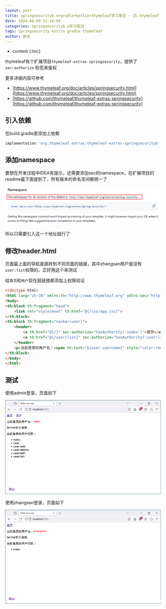 ```yaml
---
layout: post
title: springsecurity6.x+gradle+kotlin+thymeleaf学习笔记 - 15.thymeleaf-security标签用法
date: 2024-08-09 11:16:04
categories: springsecurity6.x学习笔记
tags: springsecurity kotlin gradle thymeleaf
author: 朋也
---
```


* content
{:toc}







thymeleaf有个扩展项目`thymeleaf-extras-springsecurity`，提供了 `sec:authorize` 标签来鉴权

更多详细内容可参考

- [https://www.thymeleaf.org/doc/articles/springsecurity.html](https://www.thymeleaf.org/doc/articles/springsecurity.html)
- [https://github.com/thymeleaf/thymeleaf-extras-springsecurity](https://github.com/thymeleaf/thymeleaf-extras-springsecurity)

## 引入依赖

在build.gradle里添加上依赖

```gradle
implementation 'org.thymeleaf.extras:thymeleaf-extras-springsecurity6'
```

## 添加namespace

要想在开发过程中IDEA有提示，还需要添加sec的namespace，在扩展项目的readme最下面提到了，所有版本的命名空间都统一了

![](/assets/1745311731714.png)

所以只需要引入这一个地址就行了

## 修改header.html

页面最上面的导航是跳转到不同页面的链接，其中zhangsan用户是没有 `user:list`权限的，正好用这个来测试

给`首页`和`用户`现在超链接都添加上权限验证

```html
<!doctype html>
<html lang="zh-CN" xmlns:th="http://www.thymeleaf.org" xmlns:sec="http://www.thymeleaf.org/extras/spring-security">
<body>
<th:block th:fragment="head">
    <link rel="stylesheet" th:href="@{/css/app.css}">
</th:block>
<th:block th:fragment="navbar(user)">
    <header>
        <a th:href="@{/}" sec:authorize="hasAuthority('index')">首页</a> &nbsp;
        <a th:href="@{/user/list}" sec:authorize="hasAuthority('user:list')">用户</a>
    </header>
    <p>当前登录的用户名：<span th:text="${user.username}" style="color:red;"></span></p>
</th:block>
</body>
</html>
```

## 测试

使用admin登录，页面如下

![](/assets/1745311742315.png)

使用zhangsan登录，页面如下

![](/assets/1745311749268.png)


